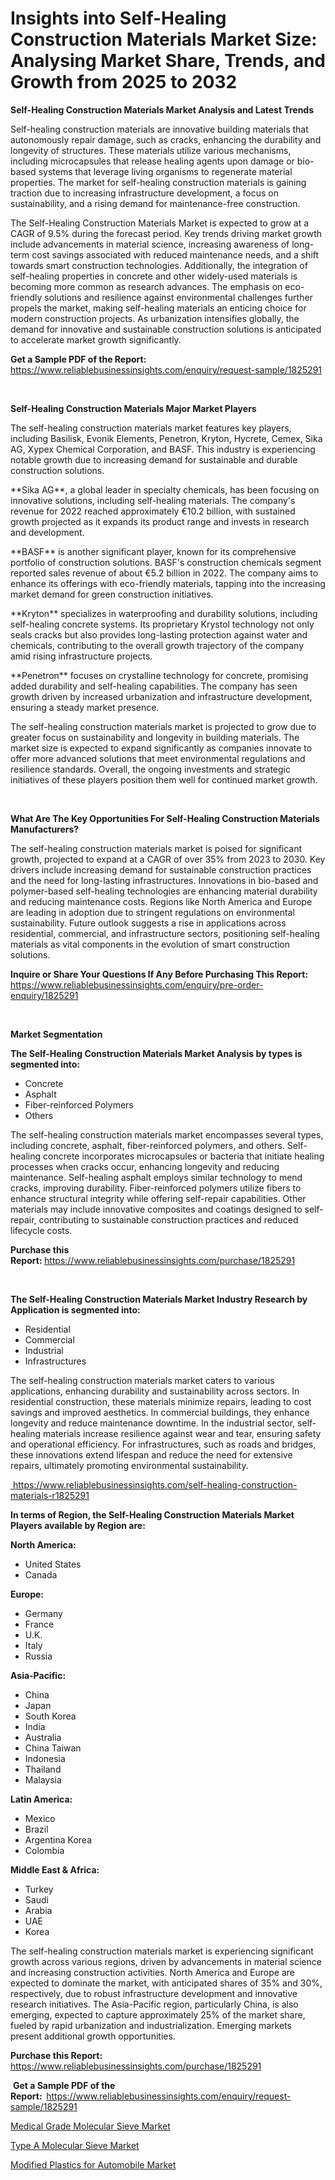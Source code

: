 <p><h1>Insights into Self-Healing Construction Materials Market Size: Analysing Market Share, Trends, and Growth from 2025 to 2032</h1></p><p><strong>Self-Healing Construction Materials Market Analysis and Latest Trends</strong></p>
<p><p>Self-healing construction materials are innovative building materials that autonomously repair damage, such as cracks, enhancing the durability and longevity of structures. These materials utilize various mechanisms, including microcapsules that release healing agents upon damage or bio-based systems that leverage living organisms to regenerate material properties. The market for self-healing construction materials is gaining traction due to increasing infrastructure development, a focus on sustainability, and a rising demand for maintenance-free construction.</p><p>The Self-Healing Construction Materials Market is expected to grow at a CAGR of 9.5% during the forecast period. Key trends driving market growth include advancements in material science, increasing awareness of long-term cost savings associated with reduced maintenance needs, and a shift towards smart construction technologies. Additionally, the integration of self-healing properties in concrete and other widely-used materials is becoming more common as research advances. The emphasis on eco-friendly solutions and resilience against environmental challenges further propels the market, making self-healing materials an enticing choice for modern construction projects. As urbanization intensifies globally, the demand for innovative and sustainable construction solutions is anticipated to accelerate market growth significantly.</p></p>
<p><strong>Get a Sample PDF of the Report:&nbsp;</strong> <a href="https://www.reliablebusinessinsights.com/enquiry/request-sample/1825291?utm_campaign=1106&utm_medium=2&utm_source=Github&utm_content=ia&utm_term=03022025&utm_id=self-healing-construction-materials">https://www.reliablebusinessinsights.com/enquiry/request-sample/1825291</a></p>
<p>&nbsp;</p>
<p><strong>Self-Healing Construction Materials Major Market Players</strong></p>
<p><p>The self-healing construction materials market features key players, including Basilisk, Evonik Elements, Penetron, Kryton, Hycrete, Cemex, Sika AG, Xypex Chemical Corporation, and BASF. This industry is experiencing notable growth due to increasing demand for sustainable and durable construction solutions.</p><p>**Sika AG**, a global leader in specialty chemicals, has been focusing on innovative solutions, including self-healing materials. The company's revenue for 2022 reached approximately €10.2 billion, with sustained growth projected as it expands its product range and invests in research and development.</p><p>**BASF** is another significant player, known for its comprehensive portfolio of construction solutions. BASF's construction chemicals segment reported sales revenue of about €5.2 billion in 2022. The company aims to enhance its offerings with eco-friendly materials, tapping into the increasing market demand for green construction initiatives.</p><p>**Kryton** specializes in waterproofing and durability solutions, including self-healing concrete systems. Its proprietary Krystol technology not only seals cracks but also provides long-lasting protection against water and chemicals, contributing to the overall growth trajectory of the company amid rising infrastructure projects.</p><p>**Penetron** focuses on crystalline technology for concrete, promising added durability and self-healing capabilities. The company has seen growth driven by increased urbanization and infrastructure development, ensuring a steady market presence.</p><p>The self-healing construction materials market is projected to grow due to greater focus on sustainability and longevity in building materials. The market size is expected to expand significantly as companies innovate to offer more advanced solutions that meet environmental regulations and resilience standards. Overall, the ongoing investments and strategic initiatives of these players position them well for continued market growth.</p></p>
<p>&nbsp;</p>
<p><strong>What Are The Key Opportunities For Self-Healing Construction Materials Manufacturers?</strong></p>
<p><p>The self-healing construction materials market is poised for significant growth, projected to expand at a CAGR of over 35% from 2023 to 2030. Key drivers include increasing demand for sustainable construction practices and the need for long-lasting infrastructures. Innovations in bio-based and polymer-based self-healing technologies are enhancing material durability and reducing maintenance costs. Regions like North America and Europe are leading in adoption due to stringent regulations on environmental sustainability. Future outlook suggests a rise in applications across residential, commercial, and infrastructure sectors, positioning self-healing materials as vital components in the evolution of smart construction solutions.</p></p>
<p><strong>Inquire or Share Your Questions If Any Before Purchasing This Report:</strong> <a href="https://www.reliablebusinessinsights.com/enquiry/pre-order-enquiry/1825291?utm_campaign=1106&utm_medium=2&utm_source=Github&utm_content=ia&utm_term=03022025&utm_id=self-healing-construction-materials">https://www.reliablebusinessinsights.com/enquiry/pre-order-enquiry/1825291</a></p>
<p>&nbsp;</p>
<p><strong>Market Segmentation</strong></p>
<p><strong>The Self-Healing Construction Materials Market Analysis by types is segmented into:</strong></p>
<p><ul><li>Concrete</li><li>Asphalt</li><li>Fiber-reinforced Polymers</li><li>Others</li></ul></p>
<p><p>The self-healing construction materials market encompasses several types, including concrete, asphalt, fiber-reinforced polymers, and others. Self-healing concrete incorporates microcapsules or bacteria that initiate healing processes when cracks occur, enhancing longevity and reducing maintenance. Self-healing asphalt employs similar technology to mend cracks, improving durability. Fiber-reinforced polymers utilize fibers to enhance structural integrity while offering self-repair capabilities. Other materials may include innovative composites and coatings designed to self-repair, contributing to sustainable construction practices and reduced lifecycle costs.</p></p>
<p><strong>Purchase this Report:&nbsp;</strong><a href="https://www.reliablebusinessinsights.com/purchase/1825291?utm_campaign=1106&utm_medium=2&utm_source=Github&utm_content=ia&utm_term=03022025&utm_id=self-healing-construction-materials">https://www.reliablebusinessinsights.com/purchase/1825291</a></p>
<p>&nbsp;</p>
<p><strong>The Self-Healing Construction Materials Market Industry Research by Application is segmented into:</strong></p>
<p><ul><li>Residential</li><li>Commercial</li><li>Industrial</li><li>Infrastructures</li></ul></p>
<p><p>The self-healing construction materials market caters to various applications, enhancing durability and sustainability across sectors. In residential construction, these materials minimize repairs, leading to cost savings and improved aesthetics. In commercial buildings, they enhance longevity and reduce maintenance downtime. In the industrial sector, self-healing materials increase resilience against wear and tear, ensuring safety and operational efficiency. For infrastructures, such as roads and bridges, these innovations extend lifespan and reduce the need for extensive repairs, ultimately promoting environmental sustainability.</p></p>
<p><a href="https://www.reliablebusinessinsights.com/self-healing-construction-materials-r1825291?utm_campaign=1106&utm_medium=2&utm_source=Github&utm_content=ia&utm_term=03022025&utm_id=self-healing-construction-materials">&nbsp;https://www.reliablebusinessinsights.com/self-healing-construction-materials-r1825291</a></p>
<p><strong>In terms of Region, the Self-Healing Construction Materials Market Players available by Region are:</strong></p>
<p>
    <p> <strong> North America: </strong>
        <ul>
            <li>United States</li>
            <li>Canada</li>
        </ul>
        </p> 
    <p> <strong> Europe: </strong>
        <ul>
            <li>Germany</li>
            <li>France</li>
            <li>U.K.</li>
            <li>Italy</li>
            <li>Russia</li>
        </ul>
        </p> 
    <p> <strong> Asia-Pacific: </strong>
        <ul>
            <li>China</li>
            <li>Japan</li>
            <li>South Korea</li>
            <li>India</li>
            <li>Australia</li>
            <li>China Taiwan</li>
            <li>Indonesia</li>
            <li>Thailand</li>
            <li>Malaysia</li>
        </ul>
        </p> 
    <p> <strong> Latin America: </strong>
        <ul>
            <li>Mexico</li>
            <li>Brazil</li>
            <li>Argentina Korea</li>
            <li>Colombia</li>
        </ul>
        </p> 
    <p> <strong> Middle East & Africa: </strong>
        <ul>
            <li>Turkey</li>
            <li>Saudi</li>
            <li>Arabia</li>
            <li>UAE</li>
            <li>Korea</li>
        </ul>
    </p>
    </p>
<p><p>The self-healing construction materials market is experiencing significant growth across various regions, driven by advancements in material science and increasing construction activities. North America and Europe are expected to dominate the market, with anticipated shares of 35% and 30%, respectively, due to robust infrastructure development and innovative research initiatives. The Asia-Pacific region, particularly China, is also emerging, expected to capture approximately 25% of the market share, fueled by rapid urbanization and industrialization. Emerging markets present additional growth opportunities.</p></p>
<p><strong>Purchase this Report: </strong><a href="https://www.reliablebusinessinsights.com/purchase/1825291?utm_campaign=1106&utm_medium=2&utm_source=Github&utm_content=ia&utm_term=03022025&utm_id=self-healing-construction-materials">https://www.reliablebusinessinsights.com/purchase/1825291</a></p>
<p>&nbsp;<strong>Get a Sample PDF of the Report:&nbsp;&nbsp;</strong><a href="https://www.reliablebusinessinsights.com/enquiry/request-sample/1825291?utm_campaign=1106&utm_medium=2&utm_source=Github&utm_content=ia&utm_term=03022025&utm_id=self-healing-construction-materials">https://www.reliablebusinessinsights.com/enquiry/request-sample/1825291</a></p>
<p><strong></strong></p>
<p><p><a href="https://github.com/gethunsides/Market-Research-Report-List-1/blob/main/medical-grade-molecular-sieve-market.md?utm_campaign=1106&utm_medium=2&utm_source=Github&utm_content=ia&utm_term=03022025&utm_id=self-healing-construction-materials">Medical Grade Molecular Sieve Market</a></p><p><a href="https://github.com/simurmarzoa/Market-Research-Report-List-1/blob/main/type-a-molecular-sieve-market.md?utm_campaign=1106&utm_medium=2&utm_source=Github&utm_content=ia&utm_term=03022025&utm_id=self-healing-construction-materials">Type A Molecular Sieve Market</a></p><p><a href="https://github.com/borgomornar/Market-Research-Report-List-1/blob/main/modified-plastics-for-automobile-market.md?utm_campaign=1106&utm_medium=2&utm_source=Github&utm_content=ia&utm_term=03022025&utm_id=self-healing-construction-materials">Modified Plastics for Automobile Market</a></p></p>